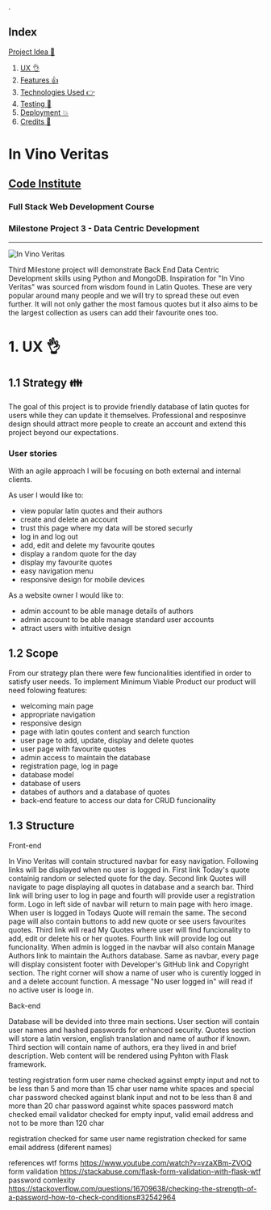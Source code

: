 .<span id="index"></span>
## Index
 <a href="#project">Project Idea 💁</a>
1. <a href="#ux">UX 👌</a>
1. <a href="#features">Features 👍</a>
1. <a href="#technologies">Technologies Used 👉</a>
1. <a href="#testing">Testing 🔧</a>
1. <a href="#deployment">Deployment 💥</a>
1. <a href="#credits">Credits 👋</a>



<span id="project"></span>
# In Vino Veritas
## [Code Institute](https://codeinstitute.net)
### Full Stack Web Development Course
### Milestone Project 3 - Data Centric Development
--------------------------------------
![In Vino Veritas](img/Capture.JPG "In Vino Veritas")

Third Milestone project will demonstrate Back End Data Centric Development skills using Python and MongoDB.
Inspiration for "In Vino Veritas" was sourced from wisdom found in Latin Quotes. These are very popular around many people and we will try to spread these out even further. It will not only gather the most famous quotes but it also aims to be the largest collection as users can add their favourite ones too. 


<span id="ux"></span>
# 1. UX 👌
## 1.1 Strategy 👪

The goal of this project is to provide friendly database of latin quotes for users while they can update it themselves. Professional and resposinve design should attract more people to create an account and extend this project beyond our expectations. 

### User stories

With an agile approach I will be focusing on both external and internal clients.

As user I would like to:

- view popular latin quotes and their authors
- create and delete an account
- trust this page where my data will be stored securly
- log in and log out
- add, edit and delete my favourite qoutes
- display a random quote for the day
- display my favourite quotes
- easy navigation menu
- responsive design for mobile devices

As a website owner I would like to:

 - admin account to be able manage details of authors
 - admin account to be able manage standard user accounts
 - attract users with intuitive design


## 1.2 Scope 

From our strategy plan there were few funcionalities identified in order to satisfy user needs. To implement Minimum Viable Product our product will need folowing features:

- welcoming main page
- appropriate navigation
- responsive design
- page with latin qoutes content and search function
- user page to add, update, display and delete quotes
- user page with favourite quotes
- admin access to maintain the database
- registration page, log in page
- database model
- database of users
- databes of authors and a database of quotes
- back-end feature to access our data for CRUD funcionality

## 1.3 Structure

Front-end

In Vino Veritas will contain structured navbar for easy navigation. Following links will be displayed when no user is logged in. First link Today's quote containig random or selected quote for the day. Second link Quotes will navigate to page displaying all quotes in database and a search bar. Third link will bring user to log in page and fourth will provide user a registration form. Logo in left side of navbar will return to main page with hero image.
When user is logged in Todays Quote will remain the same. The second page will also contain buttons to add new quote or see users favourites quotes. Third link will read My Quotes where user will find funcionality to add, edit or delete his or her quotes. Fourth link will provide log out funcionality.
When admin is logged in the navbar will also contain Manage Authors link to maintain the Authors database.
Same as navbar, every page will display consistent footer with Developer's GitHub link and Copyright section. The right corner will show a name of user who is curently logged in and a delete account function. A message "No user logged in" will read if no active user is looge in.

Back-end

Database will be devided into three main sections. User section will contain user names and hashed  passwords for enhanced security. Quotes section will store a latin version, english translation and name of author if known.  Third section will contain name of authors, era they lived in and brief description.
Web content will be rendered using Pyhton with Flask framework.


testing
registration form
user name checked against empty input and not to be less than 5 and more than 15 char
user name white spaces and special char
password checked against blank input and not to be less than 8 and more than 20 char
password against white spaces
password match checked
email validator checked for empty input, valid email address and not to be more than 120 char

registration checked for same user name
registration checked for same email address (diferent names)


references
wtf forms https://www.youtube.com/watch?v=vzaXBm-ZVOQ
form validation https://stackabuse.com/flask-form-validation-with-flask-wtf
password comlexity https://stackoverflow.com/questions/16709638/checking-the-strength-of-a-password-how-to-check-conditions#32542964